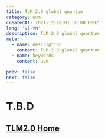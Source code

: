 ```yaml
---
title: TLM-2.0 global quantum
category: uvm
createdAt: 2021-12-18T01:30:00.000Z
lang: 'vi-VN'
description: TLM-2.0 global quantum
meta:
  - name: description
    content: TLM-2.0 global quantum
  - name: keywords
    content: uvm

prev: false
next: false
---
```


# T.B.D

## [TLM2.0 Home](/danh-muc/tlm2.md)

